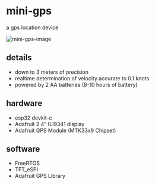 # mini-gps

a gps location device

![mini-gps-image](https://github.com/user-attachments/assets/983b9aa3-ffc9-48a9-b8bf-7800d0f6c5f9)

## details
- down to 3 meters of precision
- realtime determination of velocity accurate to 0.1 knots
- powered by 2 AA batteries (8-10 hours of battery)

## hardware

- esp32 devkit-c
- Adafruit 2.4" ILI9341 display
- Adafruit GPS Module (MTK33x9 Chipset)

## software

- FreeRTOS
- TFT_eSPI
- Adafruit GPS Library
